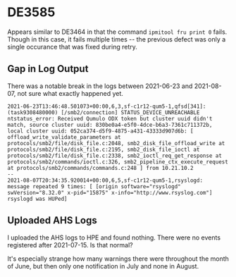 # DE3585
Appears similar to DE3464 in that the command `ipmitool fru print 0` fails.
Though in this case, it fails multiple times -- the previous defect was only a
single occurance that was fixed during retry.

## Gap in Log Output
There was a notable break in the logs between 2021-06-23 and 2021-08-07, not
sure what exactly happened yet.
```
2021-06-23T13:46:48.501073+00:00,6,3,sf-c1r12-qum5-1,qfsd[341]: (task9308480000) [/smb2/connection] STATUS_DEVICE_UNREACHABLE ntstatus_error: Received Qumulo ODX token but cluster uuid didn't match, source cluster uuid: 830be0a4-e5f0-4dce-b6a3-7361c711372b, local cluster uuid: 052ca374-d5f9-4875-a431-43333d907d6b: [ offload_write_validate_parameters at protocols/smb2/file/disk_file.c:2048, smb2_disk_file_offload_write at protocols/smb2/file/disk_file.c:2195, smb2_disk_file_ioctl at protocols/smb2/file/disk_file.c:2338, smb2_ioctl_req_get_response at protocols/smb2/commands/ioctl.c:326, smb2_pipeline_ctx_execute_request at protocols/smb2/commands/commands.c:248 ] from 10.21.10.2
--
2021-08-07T20:34:35.920014+00:00,6,5,sf-c1r12-qum5-1,rsyslogd:  message repeated 9 times: [ [origin software="rsyslogd" swVersion="8.32.0" x-pid="15875" x-info="http://www.rsyslog.com"] rsyslogd was HUPed]
```

## Uploaded AHS Logs
I uploaded the AHS logs to HPE and found nothing. There were no events
registered after 2021-07-15. Is that normal?

It's especially strange how many warnings there were throughout the month of
June, but then only one notification in July and none in August.
